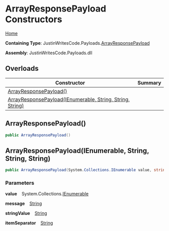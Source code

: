 # ArrayResponsePayload Constructors

[Home](../../../README.md)

**Containing Type**: JustinWritesCode\.Payloads\.[ArrayResponsePayload](../README.md)

**Assembly**: JustinWritesCode\.Payloads\.dll

## Overloads

| Constructor | Summary |
| ----------- | ------- |
| [ArrayResponsePayload()](#3010705246) | |
| [ArrayResponsePayload(IEnumerable, String, String, String)](#1518731437) | |

<a id="3010705246"></a>

## ArrayResponsePayload\(\) 

```csharp
public ArrayResponsePayload()
```

<a id="1518731437"></a>

## ArrayResponsePayload\(IEnumerable, String, String, String\) 

```csharp
public ArrayResponsePayload(System.Collections.IEnumerable value, string message = null, string stringValue = null, string itemSeparator = ", ")
```

### Parameters

**value** &ensp; System\.Collections\.[IEnumerable](https://docs.microsoft.com/en-us/dotnet/api/system.collections.ienumerable)

**message** &ensp; [String](https://docs.microsoft.com/en-us/dotnet/api/system.string)

**stringValue** &ensp; [String](https://docs.microsoft.com/en-us/dotnet/api/system.string)

**itemSeparator** &ensp; [String](https://docs.microsoft.com/en-us/dotnet/api/system.string)